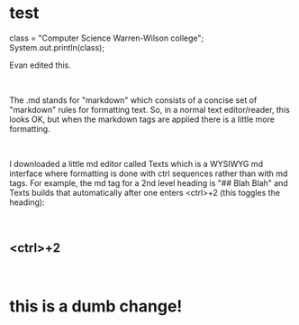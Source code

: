 test
====

class = "Computer Science Warren-Wilson college"; System.out.println(class);

Evan edited this.

 

The .md stands for "markdown" which consists of a concise set of "markdown"
rules for formatting text. So, in a normal text editor/reader, this looks OK,
but when the markdown tags are applied there is a little more formatting.

 

I downloaded a little md editor called Texts which is a WYSIWYG md interface
where formatting is done with ctrl sequences rather than with md tags. For
example, the md tag for a 2nd level heading is "\#\# Blah Blah" and Texts builds
that automatically after one enters \<ctrl\>+2 (this toggles the heading):

 

\<ctrl\>+2
----------

 

**this is a dumb change!**
==========================
